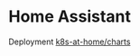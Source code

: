 # Home Assistant

Deployment [k8s-at-home/charts](https://github.com/k8s-at-home/charts/tree/master/charts/stable/home-assistant)